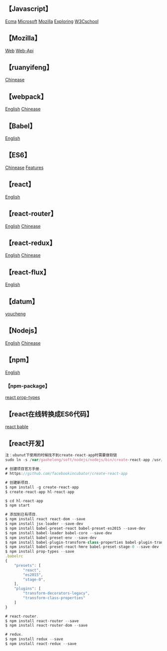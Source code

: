 ## 【Javascript】
[Ecma](https://www.ecma-international.org/)
[Microsoft](https://msdn.microsoft.com/zh-cn/library/d1et7k7c(v=vs.94).aspx)
[Mozilla](https://developer.mozilla.org/zh-CN/docs/Web/JavaScript)
[Exploring](http://exploringjs.com/)
[W3Cschool](https://www.w3cschool.cn/ecmascript/)

## 【Mozilla】
[Web](https://developer.mozilla.org/zh-CN/docs/Web)
[Web-Api](https://developer.mozilla.org/zh-CN/docs/Web/API)

## 【ruanyifeng】
[Chinease](http://www.ruanyifeng.com/blog/javascript/)

## 【webpack】
[English](https://webpack.js.org)
[Chinease](https://doc.webpack-china.org/)

## 【Babel】
[English](http://babeljs.io/)

## 【ES6】
[Chinease](http://es6.ruanyifeng.com)
[Features](http://es6-features.org)

## 【react】
[English](https://facebook.github.io/react/)

## 【react-router】
[English](https://reacttraining.com/react-router/)
[Chinease](https://reacttraining.cn/)

## 【react-redux】
[English](http://redux.js.org/)
[Chinease](http://www.redux.org.cn/)

## 【react-flux】
[English](https://github.com/facebook/flux)

## 【datum】
[youcheng](http://www.uprogrammer.cn/)

## 【Nodejs】
[English](https://nodejs.org)
[Chinease](http://nodejs.cn/)

## 【npm】
[English](https://www.npmjs.com)

### 【npm-package】
[react prop-types](https://www.npmjs.com/package/prop-types)

## 【react在线转换成ES6代码】
[react bable](http://babeljs.io/repl/)

## 【react开发】
```javascript
注：ubunut下使用的时候找不到create-react-app时需要做软链
sudo ln -s /var/gaohelong/soft/nodejs/nodejs/bin/create-react-app /usr/local/bin

# 创建项目官方手册.
# https://github.com/facebookincubator/create-react-app

# 创建新项目.
$ npm install -g create-react-app
$ create-react-app hl-react-app

$ cd hl-react-app
$ npm start

# 添加到已有项目.
$ npm install react react-dom --save
$ npm install jsx-loader --save-dev
$ npm install babel-preset-react babel-preset-es2015 --save-dev
$ npm install babel-loader babel-core --save-dev
$ npm install babel-preset-env --save-dev
$ npm install babel-plugin-transform-class-properties babel-plugin-transform-decorators-legacy --save-dev
$ npm install babel-preset-react-hmre babel-preset-stage-0 --save-dev
$ npm install prop-types --save
.babelrc
{
    "presets": [
        "react",
        "es2015",
        "stage-0",
    ],
    "plugins": [
        "transform-decorators-legacy",
        "transform-class-properties"
    ]
}

# react-router.
$ npm install react-router --save
$ npm install react-router-dom --save

# redux.
$ npm install redux --save
$ npm install react-redux --save
```
